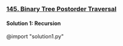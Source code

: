 ### [145\. Binary Tree Postorder Traversal](https://leetcode.com/problems/binary-tree-postorder-traversal/)

#### Solution 1: Recursion

@import "solution1.py"
